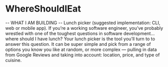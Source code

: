 # WhereShouldIEat

-- WHAT I AM BUILDING --
Lunch picker (suggested implementation: CLI, web or mobile app). If you’re a working software engineer, you’ve probably wrestled with one of the toughest questions in software development… where should I have lunch? Your lunch picker is the tool you’ll turn to to answer this question. It can be super simple and pick from a range of options you know you like at random, or more complex — pulling in data from Google Reviews and taking into account: location, price, and type of cuisine.
